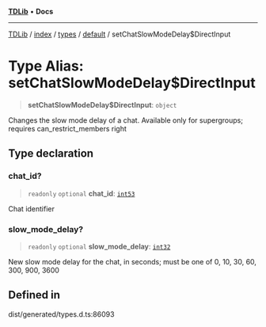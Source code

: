 [**TDLib**](../../../../../../README.md) • **Docs**

***

[TDLib](../../../../../../modules.md) / [index](../../../../../README.md) / [types](../../../README.md) / [default](../README.md) / setChatSlowModeDelay$DirectInput

# Type Alias: setChatSlowModeDelay$DirectInput

> **setChatSlowModeDelay$DirectInput**: `object`

Changes the slow mode delay of a chat. Available only for supergroups; requires can_restrict_members right

## Type declaration

### chat\_id?

> `readonly` `optional` **chat\_id**: [`int53`](int53-1.md)

Chat identifier

### slow\_mode\_delay?

> `readonly` `optional` **slow\_mode\_delay**: [`int32`](int32-1.md)

New slow mode delay for the chat, in seconds; must be one of 0, 10, 30, 60, 300, 900, 3600

## Defined in

dist/generated/types.d.ts:86093
